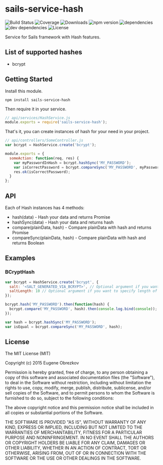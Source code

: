 # sails-service-hash

![Build Status](https://img.shields.io/travis/ghaiklor/sails-service-hash.svg) ![Coverage](https://img.shields.io/coveralls/ghaiklor/sails-service-hash.svg) ![Downloads](https://img.shields.io/npm/dm/sails-service-hash.svg) ![npm version](https://img.shields.io/npm/v/sails-service-hash.svg) ![dependencies](https://img.shields.io/david/ghaiklor/sails-service-hash.svg) ![dev dependencies](https://img.shields.io/david/dev/ghaiklor/sails-service-hash.svg) ![License](https://img.shields.io/npm/l/sails-service-hash.svg)

Service for Sails framework with Hash features.

## List of supported hashes

- bcrypt

## Getting Started

Install this module.

```shell
npm install sails-service-hash
```

Then require it in your service.

```javascript
// api/services/HashService.js
module.exports = require('sails-service-hash');
```

That's it, you can create instances of hash for your need in your project.

```javascript
// api/controllers/SomeController.js
var bcrypt = HashService.create('bcrypt');

module.exports = {
  someAction: function(req, res) {
    var myPasswordInHash = bcrypt.hashSync('MY_PASSWORD');
    var isCorrectPassword = bcrypt.compareSync('MY_PASSWORD', myPasswordInHash);
    res.ok(isCorrectPassword);
  }
};
```

## API

Each of Hash instances has 4 methods:

- hash(data) - Hash your data and returns Promise
- hashSync(data) - Hash your data and returns hash
- compare(plainData, hash) - Compare plainData with hash and returns Promise
- compareSync(plainData, hash) - Compare plainData with hash and returns Boolean

## Examples

### BCryptHash

```javascript
var bcrypt = HashService.create('bcrypt', {
  salt: '<SALT_GENERATED_VIA_BCRYPT>', // Optional argument if you want to specify custom salt
  saltLength: 10 // Optional argument if you want to specify length of auto-generated salt
});

bcrypt.hash('MY_PASSWORD').then(function(hash) {
  bcrypt.compare('MY_PASSWORD', hash).then(console.log.bind(console));
});

var hash = bcrypt.hashSync('MY_PASSWORD');
var isEqual = bcrypt.compareSync('MY_PASSWORD', hash);
```

## License

The MIT License (MIT)

Copyright (c) 2015 Eugene Obrezkov

Permission is hereby granted, free of charge, to any person obtaining a copy
of this software and associated documentation files (the "Software"), to deal
in the Software without restriction, including without limitation the rights
to use, copy, modify, merge, publish, distribute, sublicense, and/or sell
copies of the Software, and to permit persons to whom the Software is
furnished to do so, subject to the following conditions:

The above copyright notice and this permission notice shall be included in all
copies or substantial portions of the Software.

THE SOFTWARE IS PROVIDED "AS IS", WITHOUT WARRANTY OF ANY KIND, EXPRESS OR
IMPLIED, INCLUDING BUT NOT LIMITED TO THE WARRANTIES OF MERCHANTABILITY,
FITNESS FOR A PARTICULAR PURPOSE AND NONINFRINGEMENT. IN NO EVENT SHALL THE
AUTHORS OR COPYRIGHT HOLDERS BE LIABLE FOR ANY CLAIM, DAMAGES OR OTHER
LIABILITY, WHETHER IN AN ACTION OF CONTRACT, TORT OR OTHERWISE, ARISING FROM,
OUT OF OR IN CONNECTION WITH THE SOFTWARE OR THE USE OR OTHER DEALINGS IN THE
SOFTWARE.
